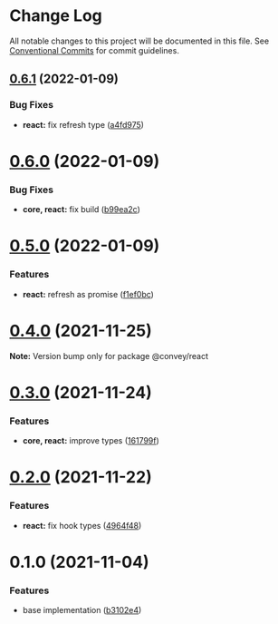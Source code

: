 # Change Log

All notable changes to this project will be documented in this file.
See [Conventional Commits](https://conventionalcommits.org) for commit guidelines.

## [0.6.1](https://github.com/lttb/convey/compare/@convey/react@0.6.0...@convey/react@0.6.1) (2022-01-09)


### Bug Fixes

* **react:** fix refresh type ([a4fd975](https://github.com/lttb/convey/commit/a4fd97596af6edcab4c6717aae1d6e1c16e9477b))





# [0.6.0](https://github.com/lttb/convey/compare/@convey/react@0.5.0...@convey/react@0.6.0) (2022-01-09)


### Bug Fixes

* **core, react:** fix build ([b99ea2c](https://github.com/lttb/convey/commit/b99ea2c4ce524b4401a8e8708ccd242c62d55825))





# [0.5.0](https://github.com/lttb/convey/compare/@convey/react@0.4.0...@convey/react@0.5.0) (2022-01-09)


### Features

* **react:** refresh as promise ([f1ef0bc](https://github.com/lttb/convey/commit/f1ef0bcf4666e47899de446ab15bb9fe5d124e7b))





# [0.4.0](https://github.com/lttb/convey/compare/@convey/react@0.3.0...@convey/react@0.4.0) (2021-11-25)

**Note:** Version bump only for package @convey/react





# [0.3.0](https://github.com/lttb/convey/compare/@convey/react@0.2.0...@convey/react@0.3.0) (2021-11-24)


### Features

* **core, react:** improve types ([161799f](https://github.com/lttb/convey/commit/161799feb8747be85e3c66313b44d63025acaf0b))





# [0.2.0](https://github.com/lttb/convey/compare/@convey/react@0.1.0...@convey/react@0.2.0) (2021-11-22)


### Features

* **react:** fix hook types ([4964f48](https://github.com/lttb/convey/commit/4964f483c5fd4369429c40f97db0aaa93e5b85c9))





# 0.1.0 (2021-11-04)


### Features

* base implementation ([b3102e4](https://github.com/lttb/convey/commit/b3102e4143026fe0c00cfd22e0cb129d386427eb))
